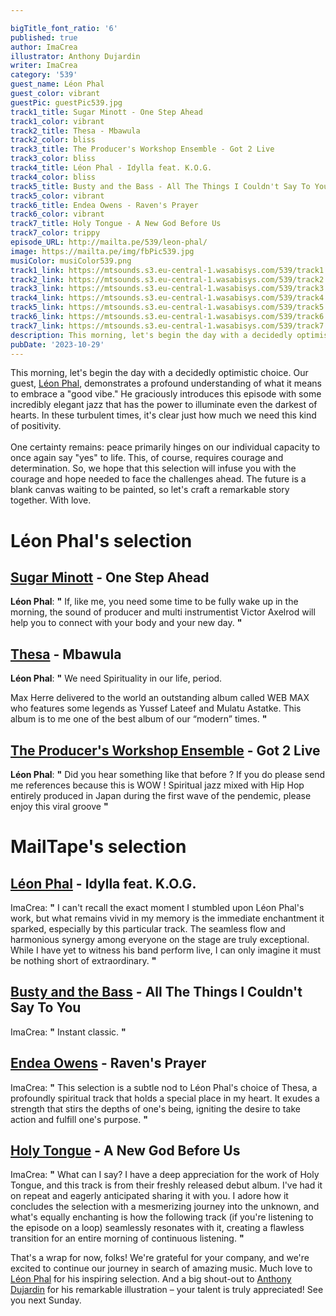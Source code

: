 ```yaml
---

bigTitle_font_ratio: '6'
published: true
author: ImaCrea
illustrator: Anthony Dujardin
writer: ImaCrea
category: '539'
guest_name: Léon Phal
guest_color: vibrant
guestPic: guestPic539.jpg
track1_title: Sugar Minott - One Step Ahead
track1_color: vibrant
track2_title: Thesa - Mbawula
track2_color: bliss
track3_title: The Producer's Workshop Ensemble - Got 2 Live
track3_color: bliss
track4_title: Léon Phal - Idylla feat. K.O.G.
track4_color: bliss
track5_title: Busty and the Bass - All The Things I Couldn't Say To You
track5_color: vibrant
track6_title: Endea Owens - Raven's Prayer
track6_color: vibrant
track7_title: Holy Tongue - A New God Before Us
track7_color: trippy
episode_URL: http://mailta.pe/539/leon-phal/
image: https://mailta.pe/img/fbPic539.jpg
musiColor: musiColor539.png
track1_link: https://mtsounds.s3.eu-central-1.wasabisys.com/539/track1.mp3
track2_link: https://mtsounds.s3.eu-central-1.wasabisys.com/539/track2.mp3
track3_link: https://mtsounds.s3.eu-central-1.wasabisys.com/539/track3.mp3
track4_link: https://mtsounds.s3.eu-central-1.wasabisys.com/539/track4.mp3
track5_link: https://mtsounds.s3.eu-central-1.wasabisys.com/539/track5.mp3
track6_link: https://mtsounds.s3.eu-central-1.wasabisys.com/539/track6.mp3
track7_link: https://mtsounds.s3.eu-central-1.wasabisys.com/539/track7.mp3
description: This morning, let's begin the day with a decidedly optimistic choice. Our guest, Léon Phal, demonstrates a profound understanding of what it means to embrace a "good vibe." He graciously introduces this episode with some incredibly elegant jazz that has the power to illuminate even the darkest of hearts. In these turbulent times, it's clear just how much we need this kind of positivity...
pubDate: '2023-10-29'
---
```


This morning, let's begin the day with a decidedly optimistic choice. Our guest, [Léon Phal](https://leonphal.bandcamp.com/album/stress-killer), demonstrates a profound understanding of what it means to embrace a "good vibe." He graciously introduces this episode with some incredibly elegant jazz that has the power to illuminate even the darkest of hearts. In these turbulent times, it's clear just how much we need this kind of positivity.
<br><br>
One certainty remains: peace primarily hinges on our individual capacity to once again say "yes" to life. This, of course, requires courage and determination. So, we hope that this selection will infuse you with the courage and hope needed to face the challenges ahead. The future is a blank canvas waiting to be painted, so let's craft a remarkable story together. With love.


# Léon Phal's selection

## [Sugar Minott](https://victoraxelrod.bandcamp.com/album/if-you-ask-me-to-victor-axelrod-productions-for-daptone-records) - One Step Ahead

**Léon Phal**: **"** If, like me, you need some time to be fully wake up in the morning, the sound of producer and multi instrumentist Victor Axelrod will help you to connect with your body and your new day. **"** 

## [Thesa](https://webweb.bandcamp.com/album/web-max) - Mbawula

**Léon Phal**: **"** We need Spirituality in our life, period.

Max Herre delivered to the world an outstanding album called WEB MAX who features some legends as Yussef Lateef and Mulatu Astatke. This album is to me one of the best album of our “modern” times.
 **"** 

## [The Producer's Workshop Ensemble](https://staythecourserecords.bandcamp.com/album/the-producers-workshop-ensemble-in-japan) - Got 2 Live

**Léon Phal**: **"** Did you hear something like that before ? If you do please send me references because this is WOW ! Spiritual jazz mixed with Hip Hop entirely produced in Japan during the first wave of the pendemic, please enjoy this viral groove **"** 

# MailTape's selection

## [Léon Phal](https://leonphal.bandcamp.com/album/stress-killer) - Idylla feat. K.O.G.

ImaCrea: **"** I can't recall the exact moment I stumbled upon Léon Phal's work, but what remains vivid in my memory is the immediate enchantment it sparked, especially by this particular track. The seamless flow and harmonious synergy among everyone on the stage are truly exceptional. While I have yet to witness his band perform live, I can only imagine it must be nothing short of extraordinary. **"** 

## [Busty and the Bass](https://bustyandthebass.bandcamp.com/album/forever-never-cares) - All The Things I Couldn't Say To You

ImaCrea: **"** Instant classic. **"** 

## [Endea Owens](https://endeaowens.bandcamp.com/album/feel-good-music) - Raven's Prayer

ImaCrea: **"** This selection is a subtle nod to Léon Phal's choice of Thesa, a profoundly spiritual track that holds a special place in my heart. It exudes a strength that stirs the depths of one's being, igniting the desire to take action and fulfill one's purpose. **"** 

## [Holy Tongue](https://valentinamagaletti.bandcamp.com/) - A New God Before Us

ImaCrea: **"** What can I say? I have a deep appreciation for the work of Holy Tongue, and this track is from their freshly released debut album. I've had it on repeat and eagerly anticipated sharing it with you. I adore how it concludes the selection with a mesmerizing journey into the unknown, and what's equally enchanting is how the following track (if you're listening to the episode on a loop) seamlessly resonates with it, creating a flawless transition for an entire morning of continuous listening. **"** 

That's a wrap for now, folks! We're grateful for your company, and we're excited to continue our journey in search of amazing music. Much love to [Léon Phal](https://leonphal.bandcamp.com/album/stress-killer) for his inspiring selection. And a big shout-out to [Anthony Dujardin](https://www.instagram.com/fromthegarden/) for his remarkable illustration – your talent is truly appreciated! See you next Sunday.
